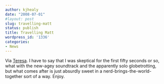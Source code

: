 ```yaml
---
author: kjhealy
date: "2008-07-01"
#layout: post
slug: travelling-matt
status: publish
title: Travelling Matt
wordpress_id: '1336'
categories:
- News
---
```


Via [Teresa](http://nielsenhayden.com/makinglight/archives/010395.html#010395). I have to say that I was skeptical for the first fifty seconds or so, what with the new-agey soundtrack and the apparently solo globetrotting, but what comes after is just absurdly sweet in a nerd-brings-the-world-together sort of a way. Enjoy.


